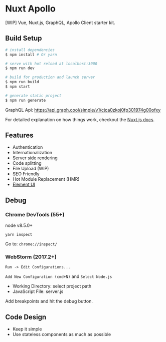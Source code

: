 # Nuxt Apollo
[WIP] Vue, Nuxt.js, GraphQL, Apollo Client starter kit.

## Build Setup

``` bash
# install dependencies
$ npm install # Or yarn

# serve with hot reload at localhost:3000
$ npm run dev

# build for production and launch server
$ npm run build
$ npm start

# generate static project
$ npm run generate
```

GraphQL Api: https://api.graph.cool/simple/v1/cjca0zkoj0fp301974g00ofxy

For detailed explanation on how things work, checkout the [Nuxt.js docs](https://github.com/nuxt/nuxt.js).

## Features
- Authentication
- Internationalization
- Server side rendering
- Code splitting
- File Upload (WIP)
- SEO Friendly
- Hot Module Replacement (HMR)
- [Element UI](http://element.eleme.io/)

## Debug

### Chrome DevTools (55+)
node v8.5.0+

`yarn inspect`

Go to: `chrome://inspect/`

### WebStorm (2017.2+)

`Run -> Edit Configurations...`

`Add New Configuration (cmd+N)` and `Select Node.js`

- Working Directory: select project path
- JavaScript File: server.js

Add breakpoints and hit the debug button.

## Code Design
- Keep it simple
- Use stateless components as much as possible
